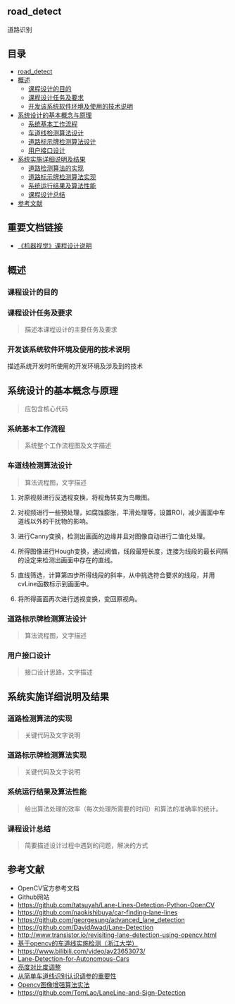road\_detect
------------
道路识别

目录
----
-   [road\_detect](#road_detect)
-   [概述](#概述)
    -   [课程设计的目的](#课程设计的目的)
    -   [课程设计任务及要求](#课程设计任务及要求)
    -   [开发该系统软件环境及使用的技术说明](#开发该系统软件环境及使用的技术说明)
-   [系统设计的基本概念与原理](#系统设计的基本概念与原理)
    -   [系统基本工作流程](#系统基本工作流程)
    -   [车道线检测算法设计](#车道线检测算法设计)
    -   [道路标示牌检测算法设计](#道路标示牌检测算法设计)
    -   [用户接口设计](#用户接口设计)
-   [系统实施详细说明及结果](#系统实施详细说明及结果)
    -   [道路检测算法的实现](#道路检测算法的实现)
    -   [道路标示牌检测算法实现](#道路标示牌检测算法实现)
    -   [系统运行结果及算法性能](#系统运行结果及算法性能)
    -   [课程设计总结](#课程设计总结)
-   [参考文献](#参考文献)

重要文档链接
-----------
- [《机器视觉》课程设计说明](docs)

概述
----

### 课程设计的目的

### 课程设计任务及要求

> 描述本课程设计的主要任务及要求

### 开发该系统软件环境及使用的技术说明

描述系统开发时所使用的开发环境及涉及到的技术

系统设计的基本概念与原理
------------------------

> 应包含核心代码

### 系统基本工作流程

> 系统整个工作流程图及文字描述

### 车道线检测算法设计

> 算法流程图，文字描述

1. 对原视频进行反透视变换，将视角转变为鸟瞰图。

2. 对视频进行一些预处理，如腐蚀膨胀，平滑处理等，设置ROI，减少画面中车道线以外的干扰物的影响。

3. 进行Canny变换，检测出画面的边缘并且对图像自动进行二值化处理。

4. 所得图像进行Hough变换，通过阀值，线段最短长度，连接为线段的最长间隔的设定来检测出画面中存在的直线。

5. 直线筛选，计算第四步所得线段的斜率，从中挑选符合要求的线段，并用cvLine函数标示到画面中。

6. 将所得画面再次进行透视变换，变回原视角。


### 道路标示牌检测算法设计

> 算法流程图，文字描述

### 用户接口设计

> 接口设计思路，文字描述

系统实施详细说明及结果
----------------------

### 道路检测算法的实现

> 关键代码及文字说明

### 道路标示牌检测算法实现

> 关键代码及文字说明

### 系统运行结果及算法性能

> 给出算法处理的效率（每次处理所需要的时间）和算法的准确率的统计。

### 课程设计总结

> 简要描述设计过程中遇到的问题，解决的方式

参考文献
--------
- OpenCV官方参考文档  
- Github网站  
- https://github.com/tatsuyah/Lane-Lines-Detection-Python-OpenCV  
- https://github.com/naokishibuya/car-finding-lane-lines  
- https://github.com/georgesung/advanced_lane_detection  
- https://github.com/DavidAwad/Lane-Detection  
- http://www.transistor.io/revisiting-lane-detection-using-opencv.html  
- [基于opencv的车道线实施检测（浙江大学）](https://wenku.baidu.com/view/a93bb15384254b35eefd34bd.html)
- https://www.bilibili.com/video/av23653073/
- [Lane-Detection-for-Autonomous-Cars](https://github.com/MichiMaestre/Lane-Detection-for-Autonomous-Cars)
- [亮度对比度调整](https://formoon.github.io/2018/01/04/opencv-brightness-and-contrast/)
- [从简单车道线识别认识调参的重要性](https://zhuanlan.zhihu.com/p/29012549)
- [Opencv图像增强算法实法](https://loopvoid.github.io/2017/02/19/Opencv%E5%9B%BE%E5%83%8F%E5%A2%9E%E5%BC%BA%E7%AE%97%E6%B3%95%E5%AE%9E%E6%B3%95/)
- https://github.com/TomLao/LaneLine-and-Sign-Detection